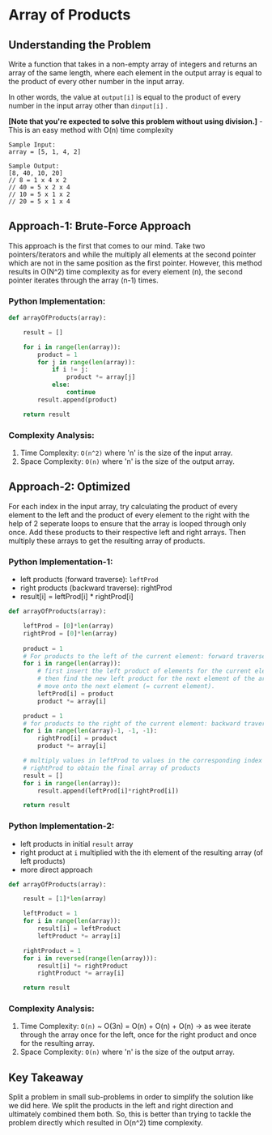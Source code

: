 # Array of Products

## Understanding the Problem
Write a function that takes in a non-empty array of integers and returns an array of the same length, where
each element in the output array is equal to the product of every other number in the input array.

In other words, the value at ```output[i]``` is equal to the product of every number in the input array other
than ```dinput[i]``` .

**[Note that you're expected to solve this problem without using division.]** - This is an easy method with O(n) time complexity

```
Sample Input:
array = [5, 1, 4, 2]

Sample Output:
[8, 40, 10, 20]
// 8 = 1 x 4 x 2
// 40 = 5 x 2 x 4
// 10 = 5 x 1 x 2
// 20 = 5 x 1 x 4
```

## Approach-1: Brute-Force Approach
This approach is the first that comes to our mind. Take two pointers/iterators and while the multiply all elements at the second pointer which are not in the same
position as the first pointer. However, this method results in O(N^2) time complexity as for every element (n), the second pointer iterates through the array (n-1) times.

### Python Implementation:
```python
def arrayOfProducts(array):

    result = []

    for i in range(len(array)):
        product = 1
        for j in range(len(array)):
            if i != j:
                product *= array[j]
            else:
                continue
        result.append(product)

    return result
```

### Complexity Analysis:
1. Time Complexity: ```O(n^2)``` where 'n' is the size of the input array.
2. Space Complexity: ```O(n)``` where 'n' is the size of the output array.

## Approach-2: Optimized
For each index in the input array, try calculating the product of every element to the left and the product of every element to the right with the help of 2 
seperate loops to ensure that the array is looped through only once.
Add these products to their respective left and right arrays. Then multiply these arrays to get the resulting array of products.

### Python Implementation-1:
* left products (forward traverse): ```leftProd```
* right products (backward traverse): rightProd
* result[i] = leftProd[i] * rightProd[i]
```python
def arrayOfProducts(array):

    leftProd = [0]*len(array)
    rightProd = [0]*len(array)
    
    product = 1
    # For products to the left of the current element: forward traverse
    for i in range(len(array)):
        # first insert the left product of elements for the current element
        # then find the new left product for the next element of the array
        # move onto the next element (= current element).
        leftProd[i] = product
        product *= array[i]

    product = 1
    # for products to the right of the current element: backward traverse
    for i in range(len(array)-1, -1, -1):
        rightProd[i] = product
        product *= array[i]

    # multiply values in leftProd to values in the corresponding index in
    # rightProd to obtain the final array of products
    result = []
    for i in range(len(array)):
        result.append(leftProd[i]*rightProd[i])

    return result
```

### Python Implementation-2:
* left products in initial ```result``` array
* right product at ```i``` multiplied with the ith element of the resulting array (of left products)
* more direct approach
```python
def arrayOfProducts(array):

    result = [1]*len(array)

    leftProduct = 1
    for i in range(len(array)):
        result[i] = leftProduct
        leftProduct *= array[i]

    rightProduct = 1
    for i in reversed(range(len(array))):
        result[i] *= rightProduct
        rightProduct *= array[i]

    return result
```

### Complexity Analysis:
1. Time Complexity: ```O(n)``` ~ O(3n) = O(n) + O(n) + O(n) -> as wee iterate through the array once for the left, once for the right product and once for the resulting array.
2. Space Complexity: ```O(n)``` where 'n' is the size of the output array.

## Key Takeaway
Split a problem in small sub-problems in order to simplify the solution like we did here. We split the products in the left and right direction and ultimately combined them both.
So, this is better than trying to tackle the problem directly which resulted in O(n^2) time complexity.
